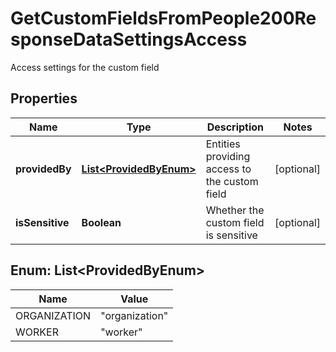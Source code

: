 

# GetCustomFieldsFromPeople200ResponseDataSettingsAccess

Access settings for the custom field

## Properties

| Name | Type | Description | Notes |
|------------ | ------------- | ------------- | -------------|
|**providedBy** | [**List&lt;ProvidedByEnum&gt;**](#List&lt;ProvidedByEnum&gt;) | Entities providing access to the custom field |  [optional] |
|**isSensitive** | **Boolean** | Whether the custom field is sensitive |  [optional] |



## Enum: List&lt;ProvidedByEnum&gt;

| Name | Value |
|---- | -----|
| ORGANIZATION | &quot;organization&quot; |
| WORKER | &quot;worker&quot; |



